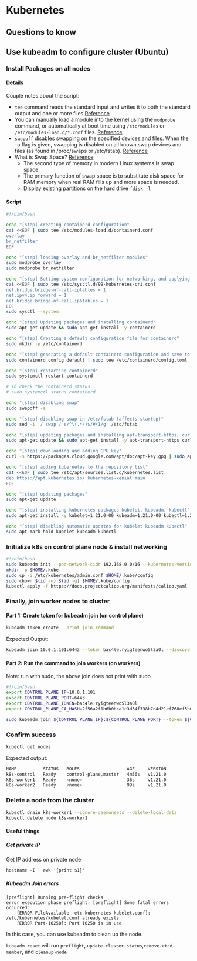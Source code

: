 # Kubernetes

<!-- toc -->

## Questions to know

## Use kubeadm to configure cluster (Ubuntu)

### Install Packages on all nodes

#### Details

Couple notes about the script:
 - `tee` command reads the standard input and writes it to both the standard output and one or more files [Reference](https://www.geeksforgeeks.org/tee-command-linux-example/)
 - You can manually load a module into the kernel using the `modprobe` command, or automatically at boot time using `/etc/modules` or `/etc/modules-load.d/*.conf` files. [Reference](https://linuxize.com/post/modprobe-command-in-linux/)
 - `swapoff` disables swapping on the specified devices and files. When the -a flag is given, swapping is disabled on all known swap devices and files (as found in /proc/swaps or /etc/fstab). [Reference](https://linux.die.net/man/8/swapoff)
 - What is Swap Space? [Reference](https://opensource.com/article/18/9/swap-space-linux-systems)
    - The second type of memory in modern Linux systems is swap space.
    - The primary function of swap space is to substitute disk space for RAM memory when real RAM fills up and more space is needed.
    - Display existing partitions on the hard drive `fdisk -l`

#### Script

```bash
#!/bin/bash

echo "[step] creating containerd configuration"
cat <<EOF | sudo tee /etc/modules-load.d/containerd.conf
overlay
br_netfilter
EOF

echo "[step] loading overlay and br_netfilter modules"
sudo modprobe overlay
sudo modprobe br_netfilter

echo "[step] Setting system configuration for networking, and applying settings"
cat <<EOF | sudo tee /etc/sysctl.d/99-kubernetes-cri.conf
net.bridge.bridge-nf-call-iptables = 1
net.ipv4.ip_forward = 1
net.bridge.bridge-nf-call-ip6tables = 1
EOF
sudo sysctl --system

echo "[step] Updating packages and installing containerd"
sudo apt-get update && sudo apt-get install -y containerd

echo "[step] Creating a default configuration file for containerd"
sudo mkdir -p /etc/containerd

echo "[step] generating a default containerd configuration and save to config.toml"
sudo containerd config default | sudo tee /etc/containerd/config.toml

echo "[step] restarting containerd"
sudo systemctl restart containerd

# To check the containerd status
# sudo systemctl status containerd

echo "[step] disabling swap"
sudo swapoff -a

echo "[step] disabling swap in /etc/fstab (affects startup)"
sudo sed -i '/ swap / s/^\(.*\)$/#\1/g' /etc/fstab

echo "[step] updating packages and installing apt-transport-https, curl"
sudo apt-get update && sudo apt-get install -y apt-transport-https curl

echo "[step] downloading and adding GPG key"
curl -s https://packages.cloud.google.com/apt/doc/apt-key.gpg | sudo apt-key add -

echo "[step] adding kubernetes to the repository list"
cat <<EOF | sudo tee /etc/apt/sources.list.d/kubernetes.list
deb https://apt.kubernetes.io/ kubernetes-xenial main
EOF

echo "[step] updating packages"
sudo apt-get update

echo "[step] installing kubernetes packages kubelet, kubeadm, kubectl"
sudo apt-get install -y kubelet=1.21.0-00 kubeadm=1.21.0-00 kubectl=1.21.0-00

echo "[step] disabling automatic updates for kubelet kubeadm kubectl"
sudo apt-mark hold kubelet kubeadm kubectl
```

### Initialize k8s on control plane node & install networking

```bash
#!/bin/bash
sudo kubeadm init --pod-network-cidr 192.168.0.0/16 --kubernetes-version 1.21.0
mkdir -p $HOME/.kube
sudo cp -i /etc/kubernetes/admin.conf $HOME/.kube/config
sudo chown $(id -u):$(id -g) $HOME/.kube/config
kubectl apply -f https://docs.projectcalico.org/manifests/calico.yaml
```

### Finally, join worker nodes to cluster


#### Part 1: Create token for kubeadm join (on control plane)

```bash
kubeadm token create --print-join-command
```

Expected Output:
```bash
kubeadm join 10.0.1.101:6443 --token bac4le.ryigteenwo5l3a0l --discovery-token-ca-cert-hash sha256:2f56a2f1b6b0bca1c3d54f338b7d4d21ef768ef5b01d14ec373b931480310f67
```

#### Part 2: Run the command to join workers (on workers)

Note: run with sudo, the above join does not print with sudo

```bash
#!/bin/bash
export CONTROL_PLANE_IP=10.0.1.101
export CONTROL_PLANE_PORT=6443
export CONTROL_PLANE_TOKEN=bac4le.ryigteenwo5l3a0l
export CONTROL_PLANE_CA_HASH=2f56a2f1b6b0bca1c3d54f338b7d4d21ef768ef5b01d14ec373b931480310f67

sudo kubeadm join ${CONTROL_PLANE_IP}:${CONTROL_PLANE_PORT} --token ${CONTROL_PLANE_TOKEN} --discovery-token-ca-cert-hash sha256:${CONTROL_PLANE_CA_HASH}
```

### Confirm success

```bash
kubectl get nodes
```

Expected output:
```bash
NAME          STATUS   ROLES                  AGE     VERSION
k8s-control   Ready    control-plane,master   4m56s   v1.21.0
k8s-worker1   Ready    <none>                 36s     v1.21.0
k8s-worker2   Ready    <none>                 99s     v1.21.0
```

### Delete a node from the cluster

```bash
kubectl drain k8s-worker1 --ignore-daemonsets --delete-local-data
kubectl delete node k8s-worker1
```

#### Useful things

##### Get private IP

Get IP address on private node
```
hostname -I | awk '{print $1}'
```

##### Kubeadm Join errors

```
[preflight] Running pre-flight checks
error execution phase preflight: [preflight] Some fatal errors occurred:
	[ERROR FileAvailable--etc-kubernetes-kubelet.conf]: /etc/kubernetes/kubelet.conf already exists
	[ERROR Port-10250]: Port 10250 is in use
```

In this case, you can use kubeadm to clean up the node.

`kubeadm reset` will run `preflight`, `update-cluster-status`,`remove-etcd-member`, and `cleanup-node`
